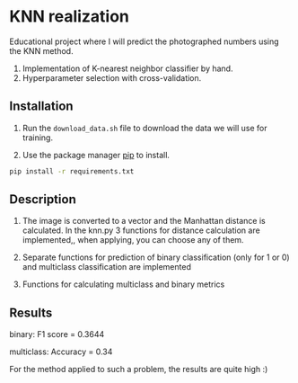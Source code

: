 # KNN realization

Educational project where I will predict the photographed numbers using the KNN method.
1. Implementation of K-nearest neighbor classifier by hand.
2. Hyperparameter selection with cross-validation.
## Installation
1. Run the `download_data.sh` file to download the data we will use for training.

2. Use the package manager [pip](https://pip.pypa.io/en/stable/) to install.

```bash
pip install -r requirements.txt
```

## Description
1. The image is converted to a vector and the Manhattan distance is calculated.
In the knn.py  3 functions for distance calculation are implemented,, when applying, you can choose any of them.

2. Separate functions for prediction of binary classification (only for 1 or 0) and multiclass classification are implemented

3. Functions for calculating multiclass and binary metrics

## Results

binary: F1 score = 0.3644

multiclass: Accuracy = 0.34

For the method applied to such a problem, the results are quite high :)
